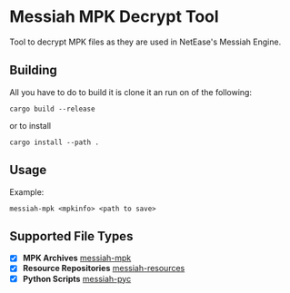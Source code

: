 # Messiah MPK Decrypt Tool

Tool to decrypt MPK files as they are used in NetEase's Messiah Engine.

## Building

All you have to do to build it is clone it an run on of the following:

```
cargo build --release
```
or to install
```
cargo install --path .
```

## Usage

Example:

```
messiah-mpk <mpkinfo> <path to save>
```

## Supported File Types

- [x] **MPK Archives** [messiah-mpk](mpk)
- [x] **Resource Repositories** [messiah-resources](resources)
- [x] **Python Scripts** [messiah-pyc](pyc)
